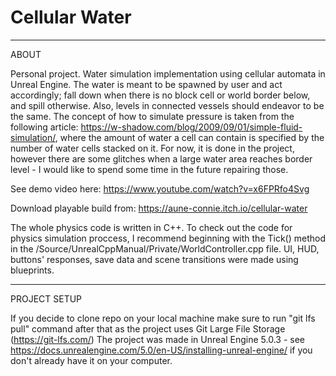 # Cellular Water

*** 
ABOUT


Personal project. Water simulation implementation using cellular automata in Unreal Engine. The water is meant to be spawned by user and act accordingly; fall down when there is no block cell or world border below, and spill otherwise. Also, levels in connected vessels should endeavor to be the same.
The concept of how to simulate pressure is taken from the following article: https://w-shadow.com/blog/2009/09/01/simple-fluid-simulation/, where the amount of water a cell can contain is specified by the number of water cells stacked on it.
For now, it is done in the project, however there are some glitches when a large water area reaches border level - I would like to spend some time in the future repairing those. 


See demo video here:
https://www.youtube.com/watch?v=x6FPRfo4Svg

Download playable build from:
https://aune-connie.itch.io/cellular-water


The whole physics code is written in C++. To check out the code for physics simulation proccess, I recommend beginning with the Tick() method in the
/Source/UnrealCppManual/Private/WorldController.cpp file.
UI, HUD, buttons' responses, save data and scene transitions were made using blueprints.

***
PROJECT SETUP


If you decide to clone repo on your local machine make sure to run "git lfs pull" command after that as the project uses Git Large File Storage (https://git-lfs.com/)
The project was made in Unreal Engine 5.0.3 - see https://docs.unrealengine.com/5.0/en-US/installing-unreal-engine/ if you don't already have it on your computer.

